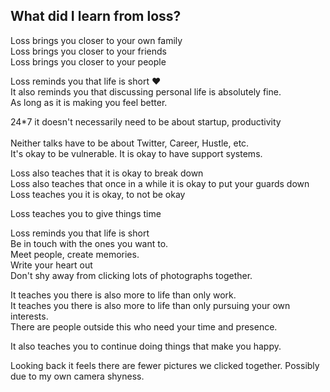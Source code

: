 ## What did I learn from loss?

Loss brings you closer to your own family<br />
Loss brings you closer to your friends<br />
Loss brings you closer to your people<br />

Loss reminds you that life is short ❤️<br />
It also reminds you that discussing personal life is absolutely fine. <br />
As long as it is making you feel better.<br />

24*7 it doesn't necessarily need to be about startup, productivity <br />  
Neither talks have to be about Twitter, Career, Hustle, etc.<br />
It's okay to be vulnerable. It is okay to have support systems.<br />

Loss also teaches that it is okay to break down<br />
Loss also teaches that once in a while it is okay to put your guards down<br />
Loss teaches you it is okay, to not be okay<br />

Loss teaches you to give things time<br />

Loss reminds you that life is short<br />
Be in touch with the ones you want to.<br />
Meet people, create memories.<br />
Write your heart out <br />
Don't shy away from clicking lots of photographs together.<br />

It teaches you there is also more to life than only work.<br />
It teaches you there is also more to life than only pursuing your own interests.<br />
There are people outside this who need your time and presence.<br />

It also teaches you to continue doing things that make you happy. 

Looking back it feels there are fewer pictures we clicked together. Possibly due to my own camera shyness. 


